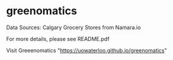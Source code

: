 # greenomatics

Data Sources: 
Calgary Grocery Stores from Namara.io 

For more details, please see README.pdf 

Visit Greeenomatics "https://uowaterloo.github.io/greenomatics"

